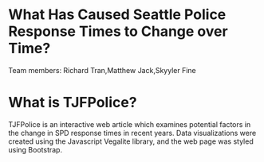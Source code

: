 # What Has Caused Seattle Police Response Times to Change over Time?

Team members:
Richard Tran,Matthew Jack,Skyyler Fine

# What is TJFPolice?
TJFPolice is an interactive web article which examines potential factors in the change in SPD response times in recent years. Data visualizations were created using the Javascript Vegalite library, and the web page was styled using Bootstrap.